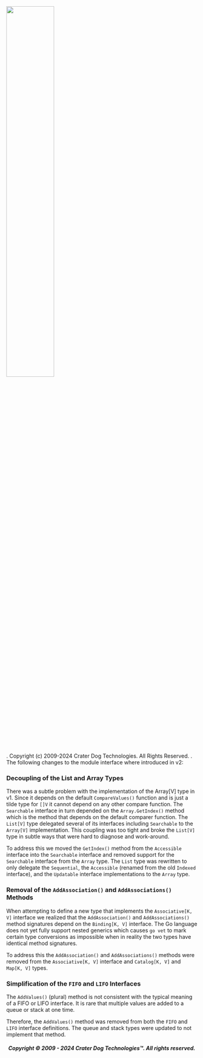 <img src="https://craterdog.com/images/CraterDog.png" width="50%">

.    Copyright (c) 2009-2024 Crater Dog Technologies.  All Rights Reserved.    .
The following changes to the module interface where introduced in v2:

### Decoupling of the List and Array Types
There was a subtle problem with the implementation of the Array[V] type in
v1. Since it depends on the default `CompareValues()` function and is just a
tilde type for `[]V` it cannot depend on any other compare function. The
`Searchable` interface in turn depended on the `Array.GetIndex()` method which
is the method that depends on the default comparer function. The `List[V]` type
delegated several of its interfaces including `Searchable` to the `Array[V]`
implementation. This coupling was too tight and broke the `List[V]` type in
subtle ways that were hard to diagnose and work-around.

To address this we moved the `GetIndex()` method from the `Accessible` interface
into the `Searchable` interface and removed support for the `Searchable` interface
from the `Array` type. The `List` type was rewritten to only delegate the
`Sequential`, the `Accessible` (renamed from the old `Indexed` interface), and the
`Updatable` interface implementations to the `Array` type.

### Removal of the `AddAssociation()` and `AddAssociations()` Methods
When attempting to define a new type that implements the `Associative[K, V]`
interface we realized that the `AddAssociation()` and `AddAssociations()` method
signatures depend on the `Binding[K, V]` interface. The Go language does not yet
fully support nested generics which causes `go vet` to mark certain type
conversions as impossible when in reality the two types have identical method
signatures.

To address this the `AddAssociation()` and `AddAssociations()` methods were
removed from the `Associative[K, V]` interface and `Catalog[K, V]` and
`Map[K, V]` types.

### Simplification of the `FIFO` and `LIFO` Interfaces
The `AddValues()` (plural) method is not consistent with the typical meaning of
a FIFO or LIFO interface. It is rare that multiple values are added to a queue
or stack at one time.

Therefore, the `AddValues()` method was removed from both the `FIFO` and `LIFO`
interface definitions. The queue and stack types were updated to not implement
that method.

<H5 align="center"> Copyright © 2009 - 2024  Crater Dog Technologies™. All rights reserved. </H5>
